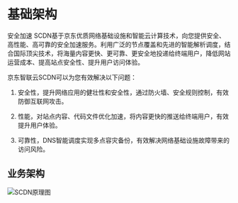 # 基础架构

安全加速 SCDN基于京东优质网络基础设施和智能云计算技术，向您提供安全、高性能、高可靠的安全加速服务。利用广泛的节点覆盖和先进的智能解析调度，结合国际顶尖技术，将海量内容更快、更可靠、更安全地投递给终端用户，降低网站运营成本、提高站点安全性、提升用户访问体验。


京东智联云SCDN可以为您有效解决以下问题：

1)  安全性，提升网络应用的健壮性和安全性，通过防火墙、安全规则控制，有效防御互联网攻击。

2)  性能，对站点内容、代码文件优化加速，将内容更快的推送给终端用户，有效提升用户体验。

3)  可靠性，DNS智能调度实现多点容灾备份，有效解决网络基础设施故障带来的访问风险。

## 业务架构

![SCDN原理图](https://github.com/jdcloudcom/cn/edit/image/SCDN/SCDN-BI.png)
